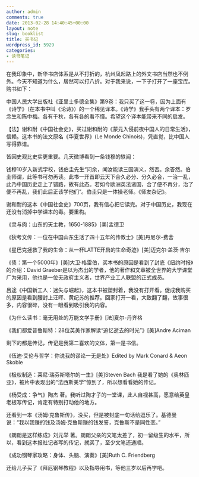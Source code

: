 ```yaml
---
author: admin
comments: true
date: 2013-02-28 14:40:45+00:00
layout: note
slug: booklist
title: 买书记
wordpress_id: 5929
categories:
- 读书笔记
---
```


在我印象中，新华书店体系是从不打折的，杭州凤起路上的外文书店当然也不例外。今天不知道为什么，居然可以打八折。对于我来说，一下子打开了一座宝库。购书如下：

中国人民大学出版社《亚里士多德全集》第9卷：我只买了这一卷，因为上面有《诗学》（在本书中叫《论诗》）的一个稀见译本。《诗学》我手头有两个译本：罗念生和陈中梅。各有千秋，各有各的看不懂。希望这个译本能带来不同的启发。

【法】谢和耐《中国社会史》，买过谢和耐的《蒙元入侵前夜中国人的日常生活》，信赖。这本书的法文原名《华夏世界》(Le Monde Chinois)，凭直觉，比中国人写得靠谱。

皆因史观比史实更重要。几天微博看到一条钱穆的轶闻：

钱穆10岁入新式学校，钱伯圭先生“问余，闻汝能读三国演义，然否。余答然。伯圭师谓，此等书可勿再读。此书一开首即云天下合久必分、分久必合，一治一乱，此乃中国历史走上了错路，故有此态。若如今欧洲英法诸国，合了便不再分，治了便不再乱，我们此后正该学他们”。伯圭只是一体操老师。《师友杂记》。

谢和耐的这本《中国社会史》700页，我有信心把它读完。对于中国历史，我现在还没有消掉中学课本的毒。要重构。

《灵与肉：山东的天主教，1650-1885》[美]孟德卫

《狄考文传：一位在中国山东生活了四十五年的传教士》[美]丹尼尔-费舍

《星巴克拯救了我的生命：从一杯LATTE开启的生命奇迹》[美]迈克尔·盖茨·吉尔

《债：第一个5000年》[美]大卫·格雷伯，买本书的原因是看到了封底《纽约时报》的介绍：David Graeber是以为杰出的学者，他的著作和文章被全世界的大学课堂广为采用，他也是一位无政府主义者，世界产业工人联盟的正式成员。

吕途《中国新工人：迷失与崛起》，这本书被塑封着，我没有打开看。促成我购买的原因是看到腰封上汪晖、黄纪苏的推荐。回家打开一看，大致翻了翻，故事很多，内容很碎，没有一眼看到吸引我的内容。

《为什么读书：毫无用处的万能文学手册》[法]夏尔-丹齐格

《我们都爱普鲁斯特：28位英美作家解读“追忆逝去的时光”》[美]Andre Aciman

剩下的都是传记，传记是我第二喜欢的文体，第一是书信。

《伍迪·艾伦与哲学：你说我的谬论一无是处》Edited by Mark Conard & Aeon Skoble

《极权制造：莱尼·瑞芬斯塔尔的一生》[美]Steven Bach 我是看了她的《奥林匹亚》，被片中表现出的“法西斯美学”惊到了，所以想看看她的传记。

《杨受成：争气》陶杰 著。我听过陶才子的一堂课，此人自视甚高，愿意给英皇老板写传记，肯定有特别打动他的地方。

还看到一本《汤姆·克鲁斯传》，没买，但是被封底一句话给逗乐了。基德曼说：“我以我赚的钱及汤姆·克鲁斯赚的钱发誓，克鲁斯不是同性恋。”

《朗朗是这样练成》刘元举 著。朗朗父亲的文笔太差了，初一留级生的水平，所以，看到这本报社记者写的传记，就买了，至少文笔还通顺。

《成功钢琴家攻略：身体、头脑、演奏》[美]Ruth C. Friendberg

还给儿子买了《拜厄钢琴教程》以及指导用书，等他三岁以后再学吧。


